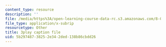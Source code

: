 ```yaml
---
content_type: resource
description: ''
file: /media/https%3A/open-learning-course-data-rc.s3.amazonaws.com/8-01sc-classical-mechanics-fall-2016/5b29748738252e342ded138b86cbdd26_q785KV5ZIN0.srt
file_type: application/x-subrip
resourcetype: Other
title: 3play caption file
uid: 5b297487-3825-2e34-2ded-138b86cbdd26
---
```


